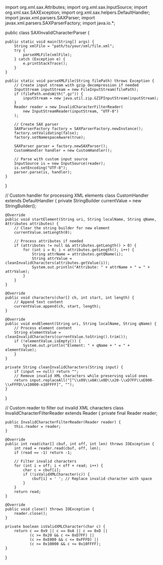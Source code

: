 import org.xml.sax.Attributes;
import org.xml.sax.InputSource;
import org.xml.sax.SAXException;
import org.xml.sax.helpers.DefaultHandler;
import javax.xml.parsers.SAXParser;
import javax.xml.parsers.SAXParserFactory;
import java.io.*;

public class SAXInvalidCharacterParser {
    
    public static void main(String[] args) {
        String xmlFile = "path/to/your/xml/file.xml";
        try {
            parseXMLFile(xmlFile);
        } catch (Exception e) {
            e.printStackTrace();
        }
    }

    public static void parseXMLFile(String filePath) throws Exception {
        // Create input stream with gzip decompression if needed
        InputStream inputStream = new FileInputStream(filePath);
        if (filePath.endsWith(".gz")) {
            inputStream = new java.util.zip.GZIPInputStream(inputStream);
        }
        Reader reader = new InvalidCharacterFilterReader(
            new InputStreamReader(inputStream, "UTF-8")
        );

        // Create SAX parser
        SAXParserFactory factory = SAXParserFactory.newInstance();
        factory.setValidating(false);
        factory.setNamespaceAware(true);
        
        SAXParser parser = factory.newSAXParser();
        CustomHandler handler = new CustomHandler();
        
        // Parse with custom input source
        InputSource is = new InputSource(reader);
        is.setEncoding("UTF-8");
        parser.parse(is, handler);
    }
}

// Custom handler for processing XML elements
class CustomHandler extends DefaultHandler {
    private StringBuilder currentValue = new StringBuilder();
    
    @Override
    public void startElement(String uri, String localName, String qName, Attributes attributes) {
        // Clear the string builder for new element
        currentValue.setLength(0);
        
        // Process attributes if needed
        if (attributes != null && attributes.getLength() > 0) {
            for (int i = 0; i < attributes.getLength(); i++) {
                String attrName = attributes.getQName(i);
                String attrValue = cleanInvalidCharacters(attributes.getValue(i));
                System.out.println("Attribute: " + attrName + " = " + attrValue);
            }
        }
    }
    
    @Override
    public void characters(char[] ch, int start, int length) {
        // Append text content
        currentValue.append(ch, start, length);
    }
    
    @Override
    public void endElement(String uri, String localName, String qName) {
        // Process element content
        String elementValue = cleanInvalidCharacters(currentValue.toString().trim());
        if (!elementValue.isEmpty()) {
            System.out.println("Element: " + qName + " = " + elementValue);
        }
    }
    
    private String cleanInvalidCharacters(String input) {
        if (input == null) return "";
        // Remove invalid XML characters while preserving valid ones
        return input.replaceAll("[^\\x09\\x0A\\x0D\\x20-\\xD7FF\\xE000-\\xFFFD\\x10000-x10FFFF]", "");
    }
}

// Custom reader to filter out invalid XML characters
class InvalidCharacterFilterReader extends Reader {
    private final Reader reader;
    
    public InvalidCharacterFilterReader(Reader reader) {
        this.reader = reader;
    }
    
    @Override
    public int read(char[] cbuf, int off, int len) throws IOException {
        int read = reader.read(cbuf, off, len);
        if (read == -1) return -1;
        
        // Filter invalid characters
        for (int i = off; i < off + read; i++) {
            char c = cbuf[i];
            if (!isValidXMLCharacter(c)) {
                cbuf[i] = ' '; // Replace invalid character with space
            }
        }
        return read;
    }
    
    @Override
    public void close() throws IOException {
        reader.close();
    }
    
    private boolean isValidXMLCharacter(char c) {
        return c == 0x9 || c == 0xA || c == 0xD ||
               (c >= 0x20 && c <= 0xD7FF) ||
               (c >= 0xE000 && c <= 0xFFFD) ||
               (c >= 0x10000 && c <= 0x10FFFF);
    }
}
